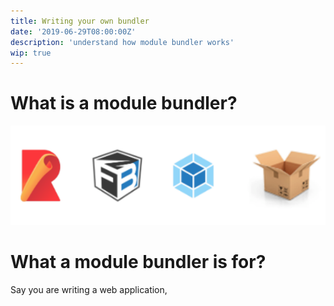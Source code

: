 ```yaml
---
title: Writing your own bundler
date: '2019-06-29T08:00:00Z'
description: 'understand how module bundler works'
wip: true
---
```


# What is a module bundler?

![module bundlers](./images/module-bundlers.png 'Module Bundlers')

# What a module bundler is for?

Say you are writing a web application, 

